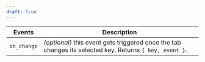 ```yaml
---
draft: true
---
```


| Events      | Description                                                                                             |
| ----------- | ------------------------------------------------------------------------------------------------------- |
| `on_change` | _(optional)_ this event gets triggered once the tab changes its selected key. Returns `{ key, event }`. |
